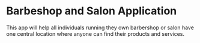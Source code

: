 # Barbeshop and Salon Application

This app will help all individuals running they own barbershop or salon have one central location where anyone can find their products and services.
